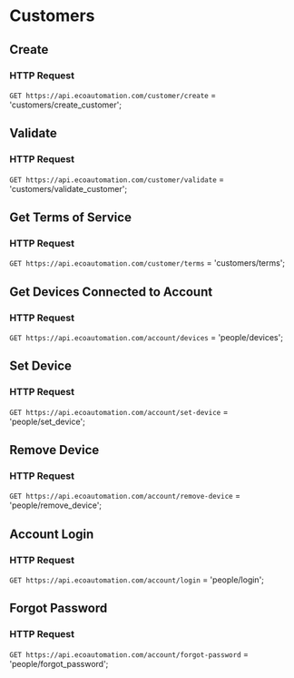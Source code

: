 # Customers
## Create
### HTTP Request

`GET https://api.ecoautomation.com/customer/create`
= 'customers/create_customer';

## Validate
### HTTP Request

`GET https://api.ecoautomation.com/customer/validate`
= 'customers/validate_customer';

## Get Terms of Service
### HTTP Request

`GET https://api.ecoautomation.com/customer/terms`
= 'customers/terms';

## Get Devices Connected to Account
### HTTP Request

`GET https://api.ecoautomation.com/account/devices`
= 'people/devices';

## Set Device
### HTTP Request

`GET https://api.ecoautomation.com/account/set-device`
= 'people/set_device';

## Remove Device
### HTTP Request

`GET https://api.ecoautomation.com/account/remove-device`
= 'people/remove_device';

## Account Login
### HTTP Request

`GET https://api.ecoautomation.com/account/login`
= 'people/login';

## Forgot Password
### HTTP Request

`GET https://api.ecoautomation.com/account/forgot-password`
= 'people/forgot_password';


